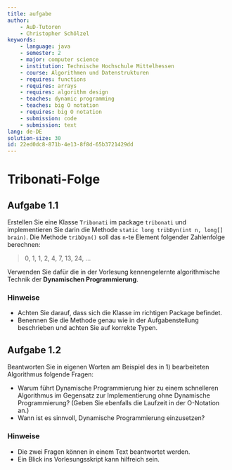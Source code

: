 ```yaml
---
title: aufgabe
author:
    - AuD-Tutoren
    - Christopher Schölzel
keywords:
    - language: java
    - semester: 2
    - major: computer science
    - institution: Technische Hochschule Mittelhessen
    - course: Algorithmen und Datenstrukturen
    - requires: functions
    - requires: arrays
    - requires: algorithm design
    - teaches: dynamic programming
    - teaches: big O notation
    - requires: big O notation
    - submission: code
    - submission: text
lang: de-DE
solution-size: 30
id: 22ed0dc8-871b-4e13-8f8d-65b3721429dd
---
```


# Tribonati-Folge

## Aufgabe 1.1

Erstellen Sie eine Klasse `Tribonati` im package `tribonati` und implementieren Sie darin die Methode `static long tribDyn(int n, long[] brain)`. Die Methode `tribDyn()` soll das `n`-te Element folgender Zahlenfolge berechnen:

> 0, 1, 1, 2, 4, 7, 13, 24, ...

Verwenden Sie dafür die in der Vorlesung kennengelernte algorithmische Technik der **Dynamischen Programmierung**.

### Hinweise
* Achten Sie darauf, dass sich die Klasse im richtigen Package befindet.
* Benennen Sie die Methode genau wie in der Aufgabenstellung beschrieben und achten Sie auf korrekte Typen.

## Aufgabe 1.2

Beantworten Sie in eigenen Worten am Beispiel des in 1) bearbeiteten Algorithmus folgende Fragen:
* Warum führt Dynamische Programmierung hier zu einem schnelleren Algorithmus im Gegensatz zur Implementierung ohne Dynamische Programmierung? (Geben Sie ebenfalls die Laufzeit in der O-Notation an.)
* Wann ist es sinnvoll, Dynamische Programmierung einzusetzen?

### Hinweise
* Die zwei Fragen können in einem Text beantwortet werden.
* Ein Blick ins Vorlesungsskript kann hilfreich sein.

